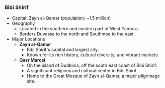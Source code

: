 ### Bibi Shirif
- Capital: Zayn al-Qamar (population: ~1.5 million)
- Geography
  - Located in the southern and eastern part of West Yanorra.
  - Borders Duvessa to the north and Southmoa to the east.
- Major Locations
  - **Zayn al-Qamar**
    - Bibi Shirif's capital and largest city.
    - Known for its rich history, cultural diversity, and vibrant markets.
  - **Qasr Marcel**
    - On the island of Dudbinia, off the south east coast of Bibi Shirif.
    - A significant religious and cultural center in Bibi Shirif.
    - Home to the Great Mosque of Zayn al-Qamar, a major pilgrimage site.